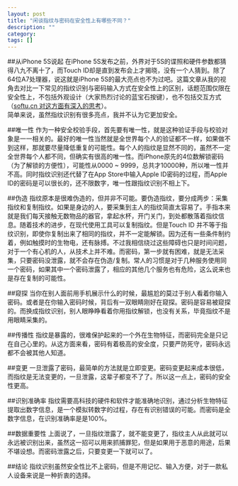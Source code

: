 ```yaml
---
layout: post
title: "闲谈指纹与密码在安全性上有哪些不同？"
description: ""
category: 
tags: []
---
```


##从iPhone 5S说起
在iPhone 5S发布之前，外界对于5S的谍照和硬件参数都猜得八九不离十了，而Touch ID却是直到发布会上才揭晓，没有一个人猜到。除了64位A7处理器，说这就是iPhone 5S的最大亮点也不为过吧。这篇文章从我的视角去对比一下常见的指纹识别与密码输入方式在安全性上的区别，话题范围仅限在安全性上，不包括外观设计（大家热烈讨论的蓝宝石按键），也不包括交互方式（[softu.cn 对这方面有深入的思考](http://softu.cn/956)）。  
简单来说，虽然指纹识别有很多亮点，我并不认为它更加安全。

##唯一性
作为一种安全校验手段，首先要有唯一性，就是这种验证手段与校验对象是一一相关的。最好的唯一性当然就是全世界每个人的验证都不一样，如果做不到这样，那就要尽量降低重复的可能性。每个人的指纹是显然不同的，虽然不一定全世界每个人都不同，但确实有很高的唯一性。而iPhone原先的4位数解锁密码（为了解锁的方便性），可能性从0000 ~ 9999，总共才10000种，所以唯一性并不高。同时指纹识别还代替了在App Store中输入Apple ID密码的过程，而Apple ID的密码是可以很长的，还不限数字，唯一性跟指纹识别不相上下。

##伪造
指纹原本是很难伪造的，但并非不可能。要伪造指纹，要分成两步：采集指纹和复制指纹。如果是身边的人，要采集到主人的指纹简直太容易了。手指本来就是我们每天接触无数物品的器官，拿起水杯，开门关门，到处都散落着指纹信息。随着技术的进步，在现代使用工具可以复制指纹。但是Touch ID
并不等于指纹识别，即使你复制出来了相同的指纹，并不一定能解锁。因为还有一些条件制约着，例如触摸时的生物电，还有脉搏。不过我相信绕过这些障碍也只是时间问题，对于一个有心机的人，从技术上并不难。而密码，第一步就有困难，就是无法采集，只要密码没泄露，就不会存在伪造/复制。常人的习惯是对于几种服务使用同一个密码，如果其中一个密码泄露了，相应的其他几个服务也有危险，这么说来也是存在复制的可能性。

##窥探
当你在别人面前用手机展示什么的时候，最尴尬的莫过于别人看着你输入密码。或者是在你输入密码时候，背后有一双眼睛刚好在窥探。密码是容易被窥探的。而换成指纹识别，别人眼睁睁看着你用指纹解锁，也没有关系，毕竟指纹不是用眼睛采集的。

##传播性
指纹是暴露的，很难保护起来的一个外在生物特征，而密码完全是只记在自己心里的。从这方面来看，密码有着极高的安全度，只要严防死守，密码永远都不会被其他人知道。

##变更
一旦泄露了密码，最简单的方法就是立即变更。密码变更起来成本很低，而指纹是无法变更的，一旦泄露，这辈子都变不了了。所以这一点上，密码的安全性更高。

##识别准确率
指纹需要高科技的硬件和软件才能准确地识别，通过分析生物特征提取出数字信息，是一个模拟转数字的过程，存在有识别错误的可能。而密码是全数字信息，在识别准确率是是100%。

##数据重要性
上面说了，一旦指纹泄露了，就不能变更了，指纹主人从此就可以永远被识别出来，虽然这一招可以用来抓捕罪犯，但是如果用于恶意的用途，后果不堪设想。而密码泄露之后，只要变更一下就可以了。

##结论
指纹识别虽然安全性比不上密码，但是不用记忆、输入方便，对于一款私人设备来说是一种折衷的选择。
